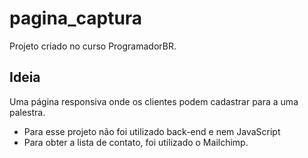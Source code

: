 # pagina_captura
Projeto criado no curso ProgramadorBR.

## Ideia
Uma página responsiva onde os clientes podem cadastrar para a uma palestra.

* Para esse projeto não foi utilizado back-end e nem JavaScript
* Para obter a lista de contato, foi utilizado o Mailchimp.
